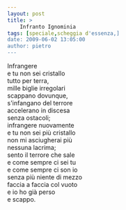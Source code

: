 ```yaml
---
layout: post
title: >
    Infranto Ignominia
tags: [speciale,scheggia d'essenza,]
date: 2009-06-02 13:05:00
author: pietro
---
```

Infrangere<br/>e tu non sei cristallo<br/>tutto per terra,<br/>mille biglie irregolari<br/>scappano dovunque,<br/>s'infangano del terrore<br/>accelerano in discesa<br/>senza ostacoli;<br/>infrangere nuovamente<br/>e tu non sei più cristallo<br/>non mi asciugherai più<br/>nessuna lacrima;<br/>sento il terrore che sale<br/>e come sempre ci sei tu<br/>e come sempre ci son io<br/>senza più niente di mezzo<br/>faccia a faccia col vuoto<br/>e io ho già perso<br/>e scappo.
